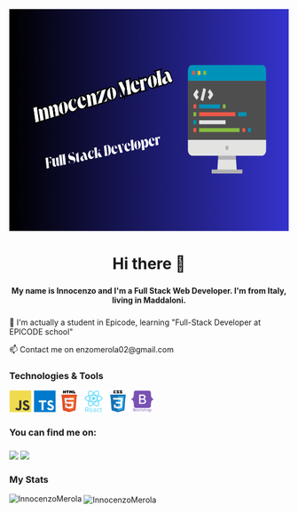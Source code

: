 

<!--
**InnocenzoMerola/InnocenzoMerola** is a ✨ _special_ ✨ repository because its `README.md` (this file) appears on your GitHub profile.

Here are some ideas to get you started:

- 🔭 I’m currently working on ...
- 🌱 I’m currently learning ...
- 👯 I’m looking to collaborate on ...
- 🤔 I’m looking for help with ...
- 💬 Ask me about ...
- 📫 How to reach me: ...
- 😄 Pronouns: ...
- ⚡ Fun fact: ...
-->
<div align="center">
  <img height="400" width="100%" src="/assets/Black Blue Pink Technology Geometric Desktop Wallpaper.png"  />
</div>

###
### <h1 align="center">Hi there 👋</h1>
###

<h4 align="center">My name is Innocenzo and I'm a Full Stack Web Developer. I'm from Italy, living in Maddaloni.</h4>

###

<p>🌱 I'm actually a student in Epicode, learning "Full-Stack Developer at EPICODE school"</p>
<p>📫 Contact me on enzomerola02@gmail.com</p>

<h3 align="left">Technologies & Tools</h3>

  <p align="left">
<img src="https://raw.githubusercontent.com/teamedwardforever/Readme-Generator/71f25dd8b98329b168142a6b782a107b75eab178/svg/Skills/Languages/javascript-original.svg" alt="Javascript" width="40" height="40"/>
<img src="https://raw.githubusercontent.com/teamedwardforever/Readme-Generator/71f25dd8b98329b168142a6b782a107b75eab178/svg/Skills/Languages/typescript-original.svg" alt="Typescript" width="40" height="40"/>
<img src="https://raw.githubusercontent.com/teamedwardforever/Readme-Generator/71f25dd8b98329b168142a6b782a107b75eab178/svg/Skills/Frontend/html5-original-wordmark.svg" alt="HTML" width="40" height="40"/>
<img src="https://raw.githubusercontent.com/teamedwardforever/Readme-Generator/71f25dd8b98329b168142a6b782a107b75eab178/svg/Skills/Frontend/react-original-wordmark.svg" alt="React" width="40" height="40"/>
<img src="https://raw.githubusercontent.com/teamedwardforever/Readme-Generator/71f25dd8b98329b168142a6b782a107b75eab178/svg/Skills/Frontend/css3-original-wordmark.svg" alt="Css" width="40" height="40"/>
<img src="https://raw.githubusercontent.com/teamedwardforever/Readme-Generator/71f25dd8b98329b168142a6b782a107b75eab178/svg/Skills/Frontend/bootstrap-plain-wordmark.svg" alt="Bootstrap" width="40" height="40"/>
</p>


<h3 align="left">You can find me on:</h3>

###

<div> <a href="https://www.linkedin.com/in/Innocenzo Merola" target="_blank"><img src="https://img.shields.io/badge/LinkedIn-0077B5?style=for-the-badge&logo=linkedin&logoColor=white" target="_blank"></a>
<a href="https://github.com/InnocenzoMerola" target="_blank"><img src="https://img.shields.io/badge/GitHub-100000?style=for-the-badge&logo=github&logoColor=white" target="_blank"></a>
</div>


###

<h3>My Stats</h3>

<img align="left" height="180em" src="https://github-readme-stats.vercel.app/api/top-langs/?username=InnocenzoMerola&layout=compact&theme=tokyonight" alt=InnocenzoMerola />

<p>&nbsp;<img align="center" height="180em" src="https://github-readme-stats.vercel.app/api?username=InnocenzoMerola&show_icons=true&locale=en&theme=tokyonight" alt="InnocenzoMerola" /></p>

